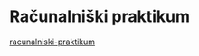 # Računalniški praktikum
[racunalniski-praktikum](https://github.com/SpelaHribersek/racunalniski-praktikum/blob/main/README.md#racunalniski-praktikum)
